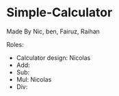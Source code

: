 # Simple-Calculator


Made By Nic, ben, Fairuz, Raihan

Roles:
-  Calculator design: Nicolas
-  Add:
-  Sub:
-  Mul: Nicolas
-  Div:
